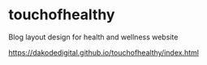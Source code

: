 # touchofhealthy
Blog layout design for health and wellness website

<a href="https://dakodedigital.github.io/touchofhealthy/index.html">https://dakodedigital.github.io/touchofhealthy/index.html</a>
